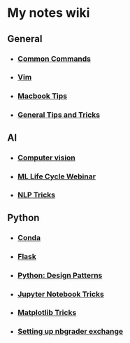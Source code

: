 # My notes wiki

## General

- ### [Common Commands](common_commands.md) 
- ### [Vim](vim.md)
- ### [Macbook Tips](macbook-tips.md)
- ### [General Tips and Tricks](tips.md)

## AI

- ### [Computer vision](ai/cv.md)
- ### [ML Life Cycle Webinar](ai/ml-life-cycle.md)
- ### [NLP Tricks](ai/nlp-tricks.md)

## Python

- ### [Conda](python/conda.md)
- ### [Flask](python/flask.md)
- ### [Python: Design Patterns](python/design-patterns.md)
- ### [Jupyter Notebook Tricks](python/notebook-tricks.md)
- ### [Matplotlib Tricks](python/matplotlib-tricks.md)
- ### [Setting up nbgrader exchange](python/nbgrader.md)

